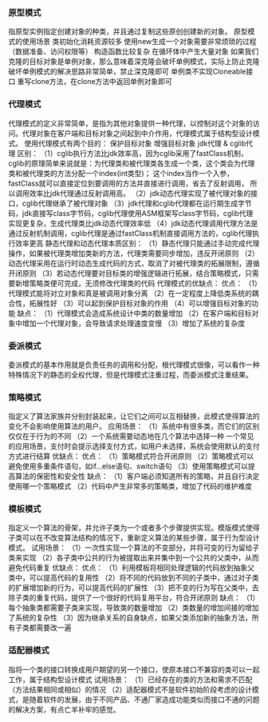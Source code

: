 
### 原型模式
指原型实例指定创建对象的种类，并且通过复制这些原创创建新的对象。
原型模式的使用场景
    类初始化消耗资源较多
    使用new生成一个对象需要非常烦琐的过程（数据准备、访问权限等）
    构造函数比较复杂
    在循环体中产生大量对象
如果我们克隆的目标对象是单例对象，那么意味着深克隆会破坏单例模式，实际上防止克隆破坏单例模式的解决思路非常简单，禁止深克隆即可
    单例类不实现Cloneable接口
    重写clone方法，在clone方法中返回单例对象即可
    
    
### 代理模式
代理模式的定义非常简单，是指为其他对象提供一种代理，以控制对这个对象的访问。代理对象在客户端和目标对象之间起到中介作用，代理模式属于结构型设计模式。
使用代理模式有两个目的：
    保护目标对象
    增强目标对象
jdk代理 & cglib代理 区别：
    （1）cglib执行方法比jdk效率高，因为cglib采用了fastClass机制，
        cglib的原理简单来说就是：为代理类和被代理类各生成一个类，这个类会为代理类和被代理类的方法分配一个index(int类型)；
        这个index当作一个入参，fastClass就可以直接定位到要调用的方法并直接进行调用，省去了反射调用，
        所以调用效率比jdk代理通过反射调用高。
    （2）jdk动态代理实现了被代理对象的接口，cglib代理继承了被代理对象
    （3）jdk代理和cglib代理都在运行期生成字节码，jdk直接写class字节码，cglib代理使用ASM框架写class字节码，cglib代理实现更复杂，生成代理类比jdk动态代理效率低
    （4）jdk动态代理调用代理方法是通过反射机制调用，cglib代理是通过fastClass机制直接调用方法的，cglib代理执行效率更高
静态代理和动态代理本质区别：
    （1）静态代理只能通过手动完成代理操作，如果被代理类增加类新的方法，代理类需要同步增加，违反开闭原则
    （2）动态代理采用在运行时动态生成代码的方式，取消了对被代理类的拓展限制，遵循开闭原则
    （3）若动态代理要对目标类的增强逻辑进行拓展，结合策略模式，只需要新增策略类便可完成，无须修改代理类的代码
代理模式的优缺点：
    优点：
        （1）代理模式能将对立对象和真是被调用对象分离
        （2）在一定程度上降低类系统的耦合性，拓展性好
        （3）可以起到保护目标对象的作用
        （4）可以增强目标对象的功能
    缺点：
        （1）代理模式会造成系统设计中类的数量增加
        （2）在客户端和目标对象中增加一个代理对象，会导致请求处理速度变慢
        （3）增加了系统的复杂度
### 委派模式
委派模式的基本作用就是负责任务的调用和分配，根代理模式很像，可以看作一种特殊情况下的静态的全权代理，但是代理模式注重过程，而委派模式注重结果。
    
### 策略模式
指定义了算法家族并分别封装起来，让它们之间可以互相替换，此模式使得算法的变化不会影响使用算法的用户。
应用场景：
    （1）系统中有很多类，而它们的区别仅仅在于行为的不同
    （2）一个系统需要动态地在几个算法中选择一种
一个常见的应用场景，支付时会提示选择支付方式，如用户未选择，系统会使用默认的支付方式进行结算
优缺点：
    优点：
        （1）策略模式符合开闭原则
        （2）策略模式可以避免使用多重条件语句，如if...else语句、switch语句
        （3）使用策略模式可以提高算法的保密性和安全性
    缺点：
        （1）客户端必须知道所有的策略，并且自行决定使用哪一个策略模式
        （2）代码中产生非常多的策略类，增加了代码的维护难度
### 模板模式
指定义一个算法的骨架，并允许子类为一个或者多个步骤提供实现。模版模式使得子类可以在不改变算法结构的情况下，重新定义算法的某些步骤，属于行为型设计模式。
试用场景：
    （1）一次性实现一个算法的不变部分，并将可变的行为留给子类来实现
    （2）各子类中公共的行为被提取出来并集中到一个公共的父类中，从而避免代码重复
优缺点：
    优点：
        （1）利用模板将相同处理逻辑的代码放到抽象父类中，可以提高代码的复用性
        （2）将不同的代码放到不同的子类中，通过对子类的扩展增加新的行为，可以提高代码的扩展性
        （3）把不变的行为写在父类中，去除子类的重复代码，提供了一个很好的代码复用平台，符合开闭原则
    缺点：
        （1）每个抽象类都需要子类来实现，导致类的数量增加
        （2）类数量的增加间接的增加了系统的复杂性
        （3）因为继承关系的自身缺点，如果父类添加新的抽象方法，所有子类都需要改一遍
### 适配器模式
指将一个类的接口转换成用户期望的另一个接口，使原本接口不兼容的类可以一起工作，属于结构型设计模式
试用场景：
    （1）已经存在的类的方法和需求不匹配（方法结果相同或相似）的情况
    （2）适配器模式不是软件初始阶段考虑的设计模式，是随着软件的发展，由于不同产品、不通厂家造成功能类似而接口不通的问题的解决方案，有点亡羊补牢的感觉。
    